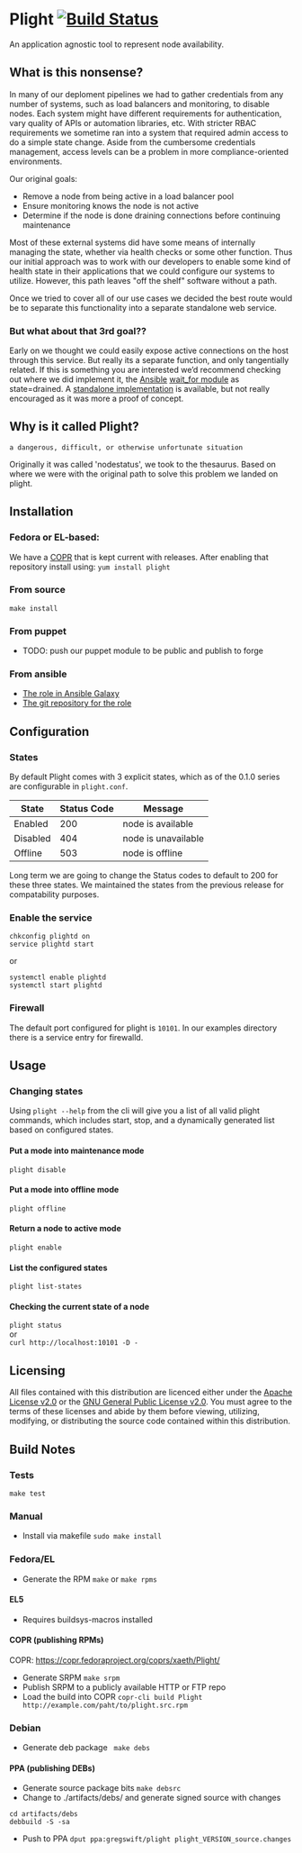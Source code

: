 ﻿# Plight [![Build Status](https://travis-ci.org/rackerlabs/plight.svg?branch=master)](https://travis-ci.org/rackerlabs/plight)
An application agnostic tool to represent node availability.

## What is this nonsense?
In many of our deploment pipelines we had to gather credentials from any number of
systems, such as load balancers and monitoring, to disable nodes.  Each system might
have different requirements for authentication, vary quality of APIs or automation
libraries, etc. With stricter RBAC requirements we sometime ran into a system that
required admin access to do a simple state change.  Aside from the cumbersome
credentials management, access levels can be a problem in more compliance-oriented
environments.

Our original goals:
* Remove a node from being active in a load balancer pool
* Ensure monitoring knows the node is not active
* Determine if the node is done draining connections before continuing maintenance

Most of these external systems did have some means of internally managing the state,
whether via health checks or some other function.  Thus our initial approach was to
work with our developers to enable some kind of health state in their applications
that we could configure our systems to utilize.  However, this path leaves "off the
shelf" software without a path.

Once we tried to cover all of our use cases we decided the best route would be to
separate this functionality into a separate standalone web service.

### But what about that 3rd goal??
Early on we thought we could easily expose active connections on the host through
this service.  But really its a separate function, and only tangentially related.
If this is something you are interested we’d recommend checking out where we did
implement it, the [Ansible](http://www.ansible.com/) [wait_for module](http://docs.ansible.com/wait_for_module.html) as state=drained. A [standalone
implementation](https://github.com/gregswift/wait_for_drain) is available, but not really encouraged as it was more a proof of
concept.

## Why is it called Plight?
    a dangerous, difficult, or otherwise unfortunate situation

Originally it was called 'nodestatus', we took to the thesaurus. Based on where we
were with the original path to solve this problem we landed on plight.

## Installation

### Fedora or EL-based:
We have a [COPR](http://copr-fe.cloud.fedoraproject.org/coprs/xaeth/Plight) that is kept current with releases. After enabling that repository install using:
```yum install plight```

### From source
```make install```

### From puppet
* TODO: push our puppet module to be public and publish to forge

### From ansible
* [The role in Ansible Galaxy](https://galaxy.ansible.com/list#/roles/621)
* [The git repository for the role](https://github.com/gregswift/ansible-plight)

## Configuration

### States
By default Plight comes with 3 explicit states, which as of the 0.1.0 series are configurable in ```plight.conf```.

State   | Status Code | Message
--------|-------------|--------
Enabled | 200         | node is available
Disabled| 404         | node is unavailable
Offline | 503         | node is offline

Long term we are going to change the Status codes to default to 200 for these three
states. We maintained the states from the previous release for compatability
purposes.

### Enable the service
```
chkconfig plightd on
service plightd start
```

  or

```
systemctl enable plightd
systemctl start plightd
```

### Firewall
The default port configured for plight is ```10101```. In our examples directory there is a service entry for firewalld.

## Usage

### Changing states
Using ```plight --help``` from the cli will give you a list of all valid plight
commands, which includes start, stop, and a dynamically generated list based on
configured states.

#### Put a mode into maintenance mode
```plight disable```

#### Put a mode into offline mode
```plight offline```

#### Return a node to active mode
```plight enable```

#### List the configured states
```plight list-states```

#### Checking the current state of a node
```plight status```  
      or  
```curl http://localhost:10101 -D -```

## Licensing
All files contained with this distribution are licenced either under the [Apache License v2.0](http://www.apache.org/licenses/LICENSE-2.0) or the [GNU General Public License v2.0](http://www.gnu.org/licenses/gpl-2.0.html). You must agree to the terms of these licenses and abide by them before viewing, utilizing, modifying, or distributing the source code contained within this distribution.

## Build Notes

### Tests
```make test```

### Manual
* Install via makefile
```sudo make install```

### Fedora/EL
* Generate the RPM
```make``` or ```make rpms```

#### EL5
* Requires buildsys-macros installed

#### COPR (publishing RPMs)
COPR: https://copr.fedoraproject.org/coprs/xaeth/Plight/

* Generate SRPM
```make srpm```
* Publish SRPM to a publicly available HTTP or FTP repo
* Load the build into COPR
```copr-cli build Plight http://example.com/paht/to/plight.src.rpm```

### Debian
* Generate deb package
``` make debs```

#### PPA (publishing DEBs)
* Generate source package bits
```make debsrc```
* Change to ./artifacts/debs/ and generate signed source with changes
```
cd artifacts/debs
debbuild -S -sa
```
* Push to PPA
```dput ppa:gregswift/plight plight_VERSION_source.changes```
